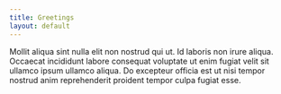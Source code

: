 ```yaml
---
title: Greetings
layout: default
---
```

Mollit aliqua sint nulla elit non nostrud qui ut. Id laboris non irure aliqua. Occaecat incididunt labore consequat voluptate ut enim fugiat velit sit ullamco ipsum ullamco aliqua. Do excepteur officia est ut nisi tempor nostrud anim reprehenderit proident tempor culpa fugiat esse.